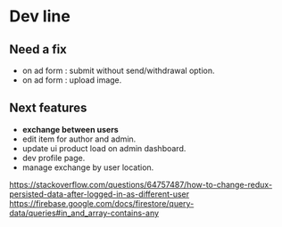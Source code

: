 # Dev line

## Need a fix

- on ad form : submit without send/withdrawal option.
- on ad form : upload image.

## Next features

- **exchange between users**
- edit item for author and admin.
- update ui product load on admin dashboard.
- dev profile page.
- manage exchange by user location.

<https://stackoverflow.com/questions/64757487/how-to-change-redux-persisted-data-after-logged-in-as-different-user>
<https://firebase.google.com/docs/firestore/query-data/queries#in_and_array-contains-any>

